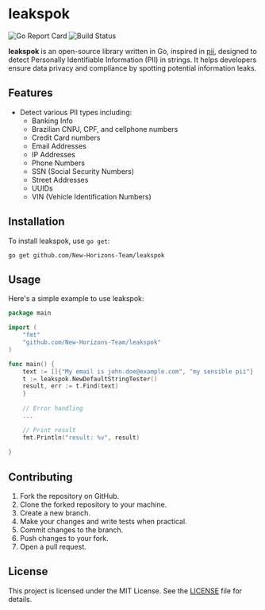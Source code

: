 # leakspok

![Go Report Card](https://goreportcard.com/badge/github.com/New-Horizons-Team/leakspok)
![Build Status](https://travis-ci.com/New-Horizons-Team//leakspok.svg?branch=main)

**leakspok** is an open-source library written in Go, inspired in [pii](https://github.com/gen0cide/pii), designed to detect Personally Identifiable Information (PII) in strings. It helps developers ensure data privacy and compliance by spotting potential information leaks.

## Features

- Detect various PII types including:
    - Banking Info
    - Brazilian CNPJ, CPF, and cellphone numbers
    - Credit Card numbers
    - Email Addresses
    - IP Addresses
    - Phone Numbers
    - SSN (Social Security Numbers)
    - Street Addresses
    - UUIDs
    - VIN (Vehicle Identification Numbers)

## Installation

To install leakspok, use `go get`:

```
go get github.com/New-Horizons-Team/leakspok
```

## Usage

Here's a simple example to use leakspok:

```go
package main

import (
	"fmt"
	"github.com/New-Horizons-Team/leakspok"
)

func main() {
    text := []{"My email is john.doe@example.com", "my sensible pii"}
	t := leakspok.NewDefaultStringTester()
	result, err := t.Find(text)
    } 
	
	// Error handling
	...

    // Print result
	fmt.Println("result: %v", result)
	
}
```

## Contributing

1. Fork the repository on GitHub.
2. Clone the forked repository to your machine.
3. Create a new branch.
4. Make your changes and write tests when practical.
5. Commit changes to the branch.
6. Push changes to your fork.
7. Open a pull request.

## License

This project is licensed under the MIT License. See the [LICENSE](LICENSE) file for details.

